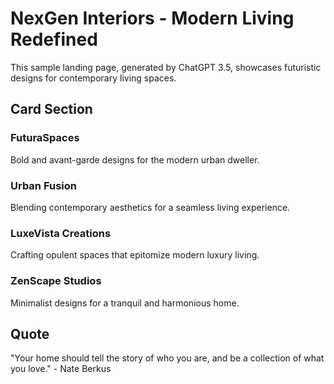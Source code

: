 # NexGen Interiors - Modern Living Redefined

This sample landing page, generated by ChatGPT 3.5, showcases futuristic designs for contemporary living spaces.

## Card Section

### FuturaSpaces
Bold and avant-garde designs for the modern urban dweller.

### Urban Fusion
Blending contemporary aesthetics for a seamless living experience.

### LuxeVista Creations
Crafting opulent spaces that epitomize modern luxury living.

### ZenScape Studios
Minimalist designs for a tranquil and harmonious home.

## Quote
"Your home should tell the story of who you are, and be a collection of what you love." - Nate Berkus
